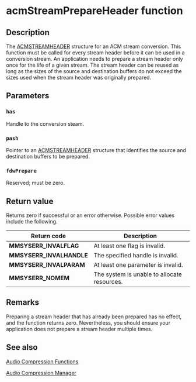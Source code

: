 # acmStreamPrepareHeader function

## Description

The [ACMSTREAMHEADER](https://learn.microsoft.com/windows/win32/api/msacm/ns-msacm-acmstreamheader) structure for an ACM stream conversion. This function must be called for every stream header before it can be used in a conversion stream. An application needs to prepare a stream header only once for the life of a given stream. The stream header can be reused as long as the sizes of the source and destination buffers do not exceed the sizes used when the stream header was originally prepared.

## Parameters

### `has`

Handle to the conversion steam.

### `pash`

Pointer to an [ACMSTREAMHEADER](https://learn.microsoft.com/windows/win32/api/msacm/ns-msacm-acmstreamheader) structure that identifies the source and destination buffers to be prepared.

### `fdwPrepare`

Reserved; must be zero.

## Return value

Returns zero if successful or an error otherwise. Possible error values include the following.

| Return code | Description |
| --- | --- |
| **MMSYSERR_INVALFLAG** | At least one flag is invalid. |
| **MMSYSERR_INVALHANDLE** | The specified handle is invalid. |
| **MMSYSERR_INVALPARAM** | At least one parameter is invalid. |
| **MMSYSERR_NOMEM** | The system is unable to allocate resources. |

## Remarks

Preparing a stream header that has already been prepared has no effect, and the function returns zero. Nevertheless, you should ensure your application does not prepare a stream header multiple times.

## See also

[Audio Compression Functions](https://learn.microsoft.com/windows/desktop/Multimedia/audio-compression-functions)

[Audio Compression Manager](https://learn.microsoft.com/windows/desktop/Multimedia/audio-compression-manager)